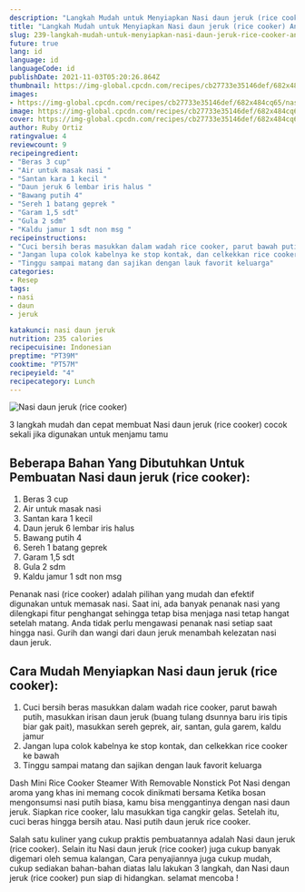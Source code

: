 ```yaml
---
description: "Langkah Mudah untuk Menyiapkan Nasi daun jeruk (rice cooker) Anti Gagal"
title: "Langkah Mudah untuk Menyiapkan Nasi daun jeruk (rice cooker) Anti Gagal"
slug: 239-langkah-mudah-untuk-menyiapkan-nasi-daun-jeruk-rice-cooker-anti-gagal
future: true
lang: id
language: id
languageCode: id
publishDate: 2021-11-03T05:20:26.864Z 
thumbnail: https://img-global.cpcdn.com/recipes/cb27733e35146def/682x484cq65/nasi-daun-jeruk-rice-cooker-foto-resep-utama.png
images:
- https://img-global.cpcdn.com/recipes/cb27733e35146def/682x484cq65/nasi-daun-jeruk-rice-cooker-foto-resep-utama.png
image: https://img-global.cpcdn.com/recipes/cb27733e35146def/682x484cq65/nasi-daun-jeruk-rice-cooker-foto-resep-utama.png
cover: https://img-global.cpcdn.com/recipes/cb27733e35146def/682x484cq65/nasi-daun-jeruk-rice-cooker-foto-resep-utama.png
author: Ruby Ortiz
ratingvalue: 4
reviewcount: 9
recipeingredient:
- "Beras 3 cup"
- "Air untuk masak nasi "
- "Santan kara 1 kecil "
- "Daun jeruk 6 lembar iris halus "
- "Bawang putih 4"
- "Sereh 1 batang geprek "
- "Garam 1,5 sdt"
- "Gula 2 sdm"
- "Kaldu jamur 1 sdt non msg "
recipeinstructions:
- "Cuci bersih beras masukkan dalam wadah rice cooker, parut bawah putih, masukkan irisan daun jeruk (buang tulang dsunnya baru iris tipis biar gak pait), masukkan sereh geprek, air, santan, gula garem, kaldu jamur"
- "Jangan lupa colok kabelnya ke stop kontak, dan celkekkan rice cooker ke bawah"
- "Tinggu sampai matang dan sajikan dengan lauk favorit keluarga"
categories:
- Resep
tags:
- nasi
- daun
- jeruk

katakunci: nasi daun jeruk 
nutrition: 235 calories
recipecuisine: Indonesian
preptime: "PT39M"
cooktime: "PT57M"
recipeyield: "4"
recipecategory: Lunch
---
```



![Nasi daun jeruk (rice cooker)](https://img-global.cpcdn.com/recipes/cb27733e35146def/682x484cq65/nasi-daun-jeruk-rice-cooker-foto-resep-utama.png)

3 langkah mudah dan cepat membuat  Nasi daun jeruk (rice cooker) cocok sekali jika digunakan untuk menjamu tamu

<!--inarticleads1-->

## Beberapa Bahan Yang Dibutuhkan Untuk Pembuatan Nasi daun jeruk (rice cooker):

1. Beras 3 cup
1. Air untuk masak nasi 
1. Santan kara 1 kecil 
1. Daun jeruk 6 lembar iris halus 
1. Bawang putih 4
1. Sereh 1 batang geprek 
1. Garam 1,5 sdt
1. Gula 2 sdm
1. Kaldu jamur 1 sdt non msg 

Penanak nasi (rice cooker) adalah pilihan yang mudah dan efektif digunakan untuk memasak nasi. Saat ini, ada banyak penanak nasi yang dilengkapi fitur penghangat sehingga tetap bisa menjaga nasi tetap hangat setelah matang. Anda tidak perlu mengawasi penanak nasi setiap saat hingga nasi. Gurih dan wangi dari daun jeruk menambah kelezatan nasi daun jeruk. 

<!--inarticleads2-->

## Cara Mudah Menyiapkan Nasi daun jeruk (rice cooker):

1. Cuci bersih beras masukkan dalam wadah rice cooker, parut bawah putih, masukkan irisan daun jeruk (buang tulang dsunnya baru iris tipis biar gak pait), masukkan sereh geprek, air, santan, gula garem, kaldu jamur
1. Jangan lupa colok kabelnya ke stop kontak, dan celkekkan rice cooker ke bawah
1. Tinggu sampai matang dan sajikan dengan lauk favorit keluarga


Dash Mini Rice Cooker Steamer With Removable Nonstick Pot Nasi dengan aroma yang khas ini memang cocok dinikmati bersama Ketika bosan mengonsumsi nasi putih biasa, kamu bisa menggantinya dengan nasi daun jeruk. Siapkan rice cooker, lalu masukkan tiga cangkir gelas. Setelah itu, cuci beras hingga bersih atau. Nasi putih daun jeruk rice cooker. 

Salah satu kuliner yang cukup praktis pembuatannya adalah  Nasi daun jeruk (rice cooker). Selain itu  Nasi daun jeruk (rice cooker)  juga cukup banyak digemari oleh semua kalangan, Cara penyajiannya juga cukup mudah, cukup sediakan bahan-bahan diatas lalu lakukan 3 langkah, dan  Nasi daun jeruk (rice cooker)  pun siap di hidangkan. selamat mencoba !
